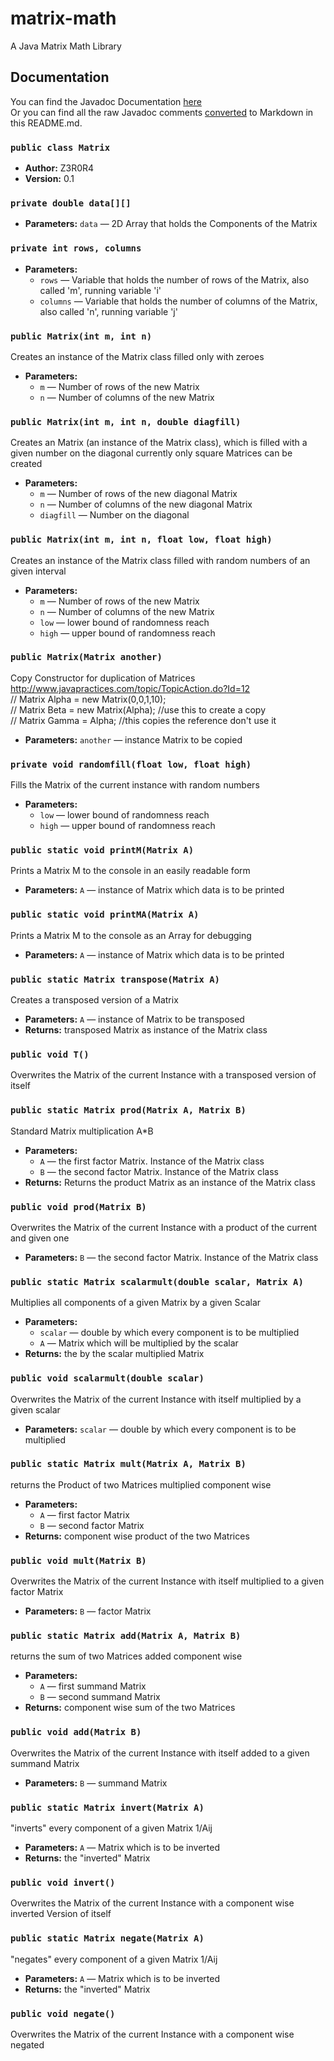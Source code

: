 # matrix-math
A Java Matrix Math Library

## Documentation
You can find the Javadoc Documentation [here](https://z3r0r4.github.io/matrix-math/Matrix.html)<br>
Or you can find all the raw Javadoc comments [converted](https://delight-im.github.io/Javadoc-to-Markdown) to Markdown in this README.md.

### `public class Matrix`

 * **Author:** Z3R0R4
 * **Version:** 0.1

### `private double data[][]`

 * **Parameters:** `data` — 2D Array that holds the Components of the Matrix

### `private int rows, columns`

 * **Parameters:**
   * `rows` — Variable that holds the number of rows of the Matrix, also called 'm', running variable 'i'
   * `columns` — Variable that holds the number of columns of the Matrix, also called 'n', running variable 'j'

### `public Matrix(int m, int n)`

Creates an instance of the Matrix class filled only with zeroes

 * **Parameters:**
   * `m` — Number of rows of the new Matrix
   * `n` — Number of columns of the new Matrix

### `public Matrix(int m, int n, double diagfill)`

Creates an Matrix (an instance of the Matrix class), which is filled with a given number on the diagonal currently only square Matrices can be created

 * **Parameters:**
   * `m` — Number of rows of the new diagonal Matrix
   * `n` — Number of columns of the new diagonal Matrix
   * `diagfill` — Number on the diagonal

### `public Matrix(int m, int n, float low, float high)`

Creates an instance of the Matrix class filled with random numbers of an given interval

 * **Parameters:**
   * `m` — Number of rows of the new Matrix
   * `n` — Number of columns of the new Matrix
   * `low` — lower bound of randomness reach
   * `high` — upper bound of randomness reach

### `public Matrix(Matrix another)`

Copy Constructor for duplication of Matrices <br> http://www.javapractices.com/topic/TopicAction.do?Id=12 <br> // Matrix Alpha = new Matrix(0,0,1,10); <br> // Matrix Beta = new Matrix(Alpha); //use this to create a copy <br> // Matrix Gamma = Alpha; //this copies the reference don't use it

 * **Parameters:** `another` — instance Matrix to be copied

### `private void randomfill(float low, float high)`

Fills the Matrix of the current instance with random numbers

 * **Parameters:**
   * `low` — lower bound of randomness reach
   * `high` — upper bound of randomness reach

### `public static void printM(Matrix A)`

Prints a Matrix M to the console in an easily readable form

 * **Parameters:** `A` — instance of Matrix which data is to be printed

### `public static void printMA(Matrix A)`

Prints a Matrix M to the console as an Array for debugging

 * **Parameters:** `A` — instance of Matrix which data is to be printed

### `public static Matrix transpose(Matrix A)`

Creates a transposed version of a Matrix

 * **Parameters:** `A` — instance of Matrix to be transposed
 * **Returns:** transposed Matrix as instance of the Matrix class

### `public void T()`

Overwrites the Matrix of the current Instance with a transposed version of itself

### `public static Matrix prod(Matrix A, Matrix B)`

Standard Matrix multiplication A*B

 * **Parameters:**
   * `A` — the first factor Matrix. Instance of the Matrix class
   * `B` — the second factor Matrix. Instance of the Matrix class
 * **Returns:** Returns the product Matrix as an instance of the Matrix class

### `public void prod(Matrix B)`

Overwrites the Matrix of the current Instance with a product of the current and given one

 * **Parameters:** `B` — the second factor Matrix. Instance of the Matrix class

### `public static Matrix scalarmult(double scalar, Matrix A)`

Multiplies all components of a given Matrix by a given Scalar

 * **Parameters:**
   * `scalar` — double by which every component is to be multiplied
   * `A` — Matrix which will be multiplied by the scalar
 * **Returns:** the by the scalar multiplied Matrix

### `public void scalarmult(double scalar)`

Overwrites the Matrix of the current Instance with itself multiplied by a given scalar

 * **Parameters:** `scalar` — double by which every component is to be multiplied

### `public static Matrix mult(Matrix A, Matrix B)`

returns the Product of two Matrices multiplied component wise

 * **Parameters:**
   * `A` — first factor Matrix
   * `B` — second factor Matrix
 * **Returns:** component wise product of the two Matrices

### `public void mult(Matrix B)`

Overwrites the Matrix of the current Instance with itself multiplied to a given factor Matrix

 * **Parameters:** `B` — factor Matrix

### `public static Matrix add(Matrix A, Matrix B)`

returns the sum of two Matrices added component wise

 * **Parameters:**
   * `A` — first summand Matrix
   * `B` — second summand Matrix
 * **Returns:** component wise sum of the two Matrices

### `public void add(Matrix B)`

Overwrites the Matrix of the current Instance with itself added to a given summand Matrix

 * **Parameters:** `B` — summand Matrix

### `public static Matrix invert(Matrix A)`

"inverts" every component of a given Matrix 1/Aij

 * **Parameters:** `A` — Matrix which is to be inverted
 * **Returns:** the "inverted" Matrix

### `public void invert()`

Overwrites the Matrix of the current Instance with a component wise inverted Version of itself

### `public static Matrix negate(Matrix A)`

"negates" every component of a given Matrix 1/Aij

 * **Parameters:** `A` — Matrix which is to be inverted
 * **Returns:** the "inverted" Matrix

### `public void negate()`

Overwrites the Matrix of the current Instance with a component wise negated
